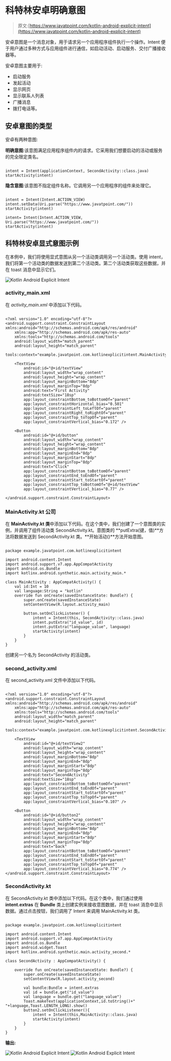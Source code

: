 # 科特林安卓明确意图

> 原文:[https://www.javatpoint.com/kotlin-android-explicit-intent](https://www.javatpoint.com/kotlin-android-explicit-intent)

安卓意图是一个消息对象，用于请求另一个应用程序组件执行一个操作。Intent 便于用户通过多种方式与应用组件进行通信，如启动活动、启动服务、交付广播接收器等。

安卓意图主要用于:

*   启动服务
*   发起活动
*   显示网页
*   显示联系人列表
*   广播消息
*   拨打电话等。

## 安卓意图的类型

安卓有两种意图:

**明确意图**:该意图满足应用程序组件内的请求。它采用我们想要启动的活动或服务的完全限定类名。

```

intent = Intent(applicationContext, SecondActivity::class.java)
startActivity(intent)

```

**隐含意图**:该意图不指定组件名称。它调用另一个应用程序的组件来处理它。

```

intent = Intent(Intent.ACTION_VIEW)
intent.setData(Uri.parse("https://www.javatpoint.com/"))
startActivity(intent)

intent= Intent(Intent.ACTION_VIEW, Uri.parse("https://www.javatpoint.com/"))
startActivity(intent)

```

## 科特林安卓显式意图示例

在本例中，我们将使用显式意图从另一个活动类调用另一个活动类。使用 intent，我们将第一个活动类的数据发送到第二个活动类。第二个活动类获取这些数据，并在 toast 消息中显示它们。

![Kotlin Android Explicit Intent](../Images/03c66fbddbb59e91b9836a7445380357.png)

### activity_main.xml

在 *activity_main.xml* 中添加以下代码。

```

<?xml version="1.0" encoding="utf-8"?>
<android.support.constraint.ConstraintLayout xmlns:android="http://schemas.android.com/apk/res/android"
    xmlns:app="http://schemas.android.com/apk/res-auto"
    xmlns:tools="http://schemas.android.com/tools"
    android:layout_width="match_parent"
    android:layout_height="match_parent"
    tools:context="example.javatpoint.com.kotlinexplicitintent.MainActivity">

    <TextView
        android:id="@+id/textView"
        android:layout_width="wrap_content"
        android:layout_height="wrap_content"
        android:layout_marginBottom="8dp"
        android:layout_marginTop="8dp"
        android:text="First Activity"
        android:textSize="18sp"
        app:layout_constraintBottom_toBottomOf="parent"
        app:layout_constraintHorizontal_bias="0.501"
        app:layout_constraintLeft_toLeftOf="parent"
        app:layout_constraintRight_toRightOf="parent"
        app:layout_constraintTop_toTopOf="parent"
        app:layout_constraintVertical_bias="0.172" />

    <Button
        android:id="@+id/button"
        android:layout_width="wrap_content"
        android:layout_height="wrap_content"
        android:layout_marginBottom="8dp"
        android:layout_marginEnd="8dp"
        android:layout_marginStart="8dp"
        android:layout_marginTop="8dp"
        android:text="Click"
        app:layout_constraintBottom_toBottomOf="parent"
        app:layout_constraintEnd_toEndOf="parent"
        app:layout_constraintStart_toStartOf="parent"
        app:layout_constraintTop_toBottomOf="@+id/textView"
        app:layout_constraintVertical_bias="0.77" />

</android.support.constraint.ConstraintLayout>

```

### MainActivity.kt 公司

在 **MainActivity.kt 类**中添加以下代码。在这个类中，我们创建了一个意图类的实例，并调用了组件活动类 SecondActivity.kt。意图类的 **putExtra(键，值)**方法将数据发送到 SecondActivity.kt 类。**开始活动()**方法开始意图。

```

package example.javatpoint.com.kotlinexplicitintent

import android.content.Intent
import android.support.v7.app.AppCompatActivity
import android.os.Bundle
import kotlinx.android.synthetic.main.activity_main.*

class MainActivity : AppCompatActivity() {
    val id:Int = 10
    val language:String = "kotlin"
    override fun onCreate(savedInstanceState: Bundle?) {
        super.onCreate(savedInstanceState)
        setContentView(R.layout.activity_main)

        button.setOnClickListener() {
            intent = Intent(this, SecondActivity::class.java)
            intent.putExtra("id_value", id)
            intent.putExtra("language_value", language)
            startActivity(intent)
        }
    }
}

```

创建另一个名为 SecondActivity 的活动类。

### second_activity.xml

在 second_activity.xml 文件中添加以下代码。

```

<?xml version="1.0" encoding="utf-8"?>
<android.support.constraint.ConstraintLayout xmlns:android="http://schemas.android.com/apk/res/android"
    xmlns:app="http://schemas.android.com/apk/res-auto"
    xmlns:tools="http://schemas.android.com/tools"
    android:layout_width="match_parent"
    android:layout_height="match_parent"
    tools:context="example.javatpoint.com.kotlinexplicitintent.SecondActivity">

    <TextView
        android:id="@+id/textView2"
        android:layout_width="wrap_content"
        android:layout_height="wrap_content"
        android:layout_marginBottom="8dp"
        android:layout_marginEnd="8dp"
        android:layout_marginStart="8dp"
        android:layout_marginTop="8dp"
        android:text="SecondActivity"
        android:textSize="18sp"
        app:layout_constraintBottom_toBottomOf="parent"
        app:layout_constraintEnd_toEndOf="parent"
        app:layout_constraintStart_toStartOf="parent"
        app:layout_constraintTop_toTopOf="parent"
        app:layout_constraintVertical_bias="0.107" />

    <Button
        android:id="@+id/button2"
        android:layout_width="wrap_content"
        android:layout_height="wrap_content"
        android:layout_marginBottom="8dp"
        android:layout_marginEnd="8dp"
        android:layout_marginStart="8dp"
        android:layout_marginTop="8dp"
        android:text="back"
        app:layout_constraintBottom_toBottomOf="parent"
        app:layout_constraintEnd_toEndOf="parent"
        app:layout_constraintStart_toStartOf="parent"
        app:layout_constraintTop_toTopOf="parent"
        app:layout_constraintVertical_bias="0.774" />
</android.support.constraint.ConstraintLayout>

```

### SecondActivity.kt

在 SecondActivity.kt 类中添加以下代码。在这个类中，我们通过使用 **intent.extras** 在 **Bundle** 类上创建实例来接收意图数据，并在 toast 消息中显示数据。通过点击按钮，我们调用了 Intent 来调用 MainActivity.kt 类。

```

package example.javatpoint.com.kotlinexplicitintent

import android.content.Intent
import android.support.v7.app.AppCompatActivity
import android.os.Bundle
import android.widget.Toast
import kotlinx.android.synthetic.main.activity_second.*

class SecondActivity : AppCompatActivity() {

    override fun onCreate(savedInstanceState: Bundle?) {
        super.onCreate(savedInstanceState)
        setContentView(R.layout.activity_second)

        val bundle:Bundle = intent.extras
        val id = bundle.get("id_value")
        val language = bundle.get("language_value")
        Toast.makeText(applicationContext,id.toString()+" "+language,Toast.LENGTH_LONG).show()
        button2.setOnClickListener(){
            intent = Intent(this,MainActivity::class.java)
            startActivity(intent)
        }
    }
}

```

**输出:**

![Kotlin Android Explicit Intent](../Images/5dfa1068982943d1699c967f0c798069.png) ![Kotlin Android Explicit Intent](../Images/8ae2841c32dc74bb5029abcbcb4aab49.png)